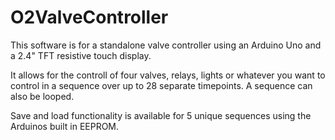# O2ValveController

This software is for a standalone valve controller using an Arduino Uno and a 2.4" TFT resistive touch display. 

It allows for the controll of four valves, relays, lights or whatever you want to control in a sequence over up to 28 separate timepoints. A sequence can also be looped. 

Save and load functionality is available for 5 unique sequences using the Arduinos built in EEPROM. 

